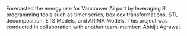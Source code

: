 Forecasted the energy use for Vancouver Airport by leveraging R programming tools such as timer series, box cox transformations, STL decomposition, ETS Models, and ARIMA Models. This project was conducted in collaboration with another team-member: Abhijit Agrawal.
